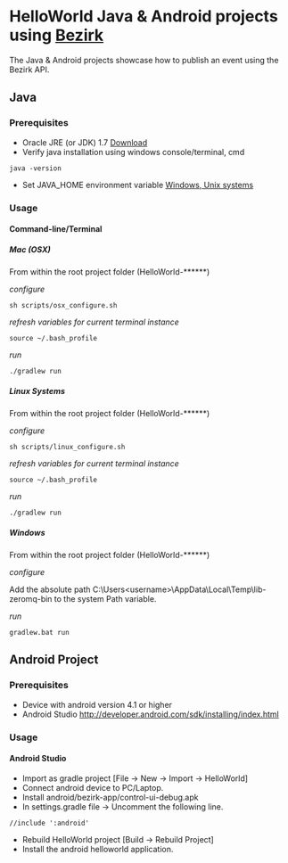 # HelloWorld Java & Android projects using [Bezirk](http://rb-bezirk.bosch.com/) 
The Java & Android projects showcase how to publish an event using the Bezirk API. 

## Java
### Prerequisites 
* Oracle JRE (or JDK) 1.7 [Download](http://www.oracle.com/technetwork/java/javase/downloads/jdk7-downloads-1880260.html)
* Verify java installation using windows console/terminal, cmd
```
java -version
```
* Set JAVA_HOME environment variable [Windows, Unix systems](https://docs.oracle.com/cd/E19509-01/820-3208/inst_cli_jdk_javahome_t/)

### Usage

#### Command-line/Terminal

##### Mac (OSX)

From within the root project folder (HelloWorld-******)

*configure*
```
sh scripts/osx_configure.sh
```

*refresh variables for current terminal instance* 
```
source ~/.bash_profile
```

*run*
```
./gradlew run
```

##### Linux Systems

From within the root project folder (HelloWorld-******)

*configure*
```
sh scripts/linux_configure.sh
```

*refresh variables for current terminal instance* 
```
source ~/.bash_profile
```

*run*
```
./gradlew run
```

##### Windows

From within the root project folder (HelloWorld-******)

*configure*

Add the absolute path C:\Users\<username>\AppData\Local\Temp\lib-zeromq-bin to the system Path variable.
 
*run*
```
gradlew.bat run
```


## Android Project
### Prerequisites 
* Device with android version 4.1 or higher
* Android Studio http://developer.android.com/sdk/installing/index.html

### Usage
#### Android Studio
* Import as gradle project [File -> New -> Import -> HelloWorld]
* Connect android device to PC/Laptop.
* Install android/bezirk-app/control-ui-debug.apk
* In settings.gradle file -> Uncomment the following line.
```
//include ':android'
```
* Rebuild HelloWorld project [Build -> Rebuild Project]
* Install the android helloworld application.
